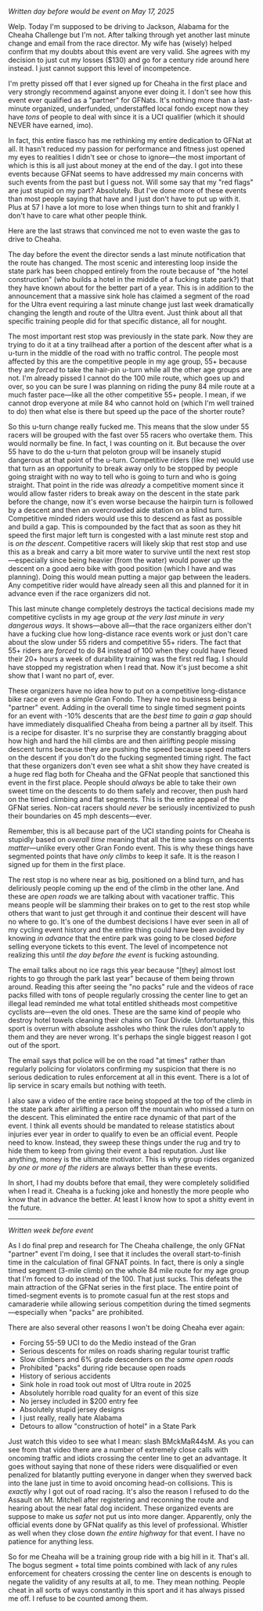 *Written day before would be event on May 17, 2025*

Welp. Today I'm supposed to be driving to Jackson, Alabama for the Cheaha Challenge but I'm not. After talking through yet another last minute change and email from the race director. My wife has (wisely) helped confirm that my doubts about this event are very valid. She agrees with my decision to just cut my losses ($130) and go for a century ride around here instead. I just cannot support this level of incompetence.

I'm pretty pissed off that I ever signed up for Cheaha in the first place and very strongly recommend against anyone ever doing it. I don't see how this event ever qualified as a "partner" for GFNats. It's nothing more than a last-minute organized, underfunded, understaffed local fondo except now they have *tons* of people to deal with since it is a UCI qualifier (which it should NEVER have earned, imo).

In fact, this entire fiasco has me rethinking my entire dedication to GFNat at all. It hasn't reduced my passion for performance and fitness just opened my eyes to realities I didn't see or chose to ignore—the most important of which is this is all just about money at the end of the day. I got into these events because GFNat seems to have addressed my main concerns with such events from the past but I guess not. Will some say that my "red flags" are just stupid on my part? Absolutely. But I've done more of these events than most people saying that have and I just don't have to put up with it. Plus at 57 I have a lot more to lose when things turn to shit and frankly I don't have to care what other people think.

Here are the last straws that convinced me not to even waste the gas to drive to Cheaha.

The day before the event the director sends a last minute notification that the route has changed. The most scenic and interesting loop inside the state park has been chopped entirely from the route because of "the hotel construction" (who builds a hotel in the middle of a fucking state park?) that they have known about for the better part of a year. This is in addition to the announcement that a massive sink hole has claimed a segment of the road for the Ultra event requiring a last minute change just last week dramatically changing the length and route of the Ultra event. Just think about all that specific training people did for that specific distance, all for nought.

The most important rest stop was previously in the state park. Now they are trying to do it at a tiny trailhead after a portion of the descent after what is a u-turn in the middle of the road with no traffic control. The people most affected by this are the competitive people in my age group, 55+ because they are *forced* to take the hair-pin u-turn while all the other age groups are not. I'm already pissed I cannot do the 100 mile route, which goes up and over, so you can be sure I was planning on riding the puny 84 mile route at a much faster pace—like all the other competitive 55+ people. I mean, if we cannot drop everyone at mile 84 who cannot hold on (which I'm well trained to do) then what else is there but speed up the pace of the shorter route?

So this u-turn change really fucked me. This means that the slow under 55 racers will be grouped with the fast over 55 racers who overtake them. This would normally be fine. In fact, I was counting on it. But because the over 55 have to do the u-turn that peloton group will be insanely stupid dangerous at that point of the u-turn. Competitive riders (like me) would use that turn as an opportunity to break away only to be stopped by people going straight with no way to tell who is going to turn and who is going straight. That point in the ride was *already* a competitive moment since it would allow faster riders to break away on the descent in the state park before the change, now it's even worse because the hairpin turn is followed by a descent and then an overcrowded aide station on a blind turn. Competitive minded riders would use this to descend as fast as possible and build a gap. This is compounded by the fact that as soon as they hit speed the first major left turn is congested with a last minute rest stop and is *on the descent*. Competitive racers will likely skip that rest stop and use this as a break and carry a bit more water to survive until the next rest stop—especially since being heavier (from the water) would power up the descent on a good aero bike with good position (which I have and was planning). Doing this would mean putting a major gap between the leaders. Any competitive rider would have already seen all this and planned for it in advance even if the race organizers did not. 

This last minute change completely destroys the tactical decisions made my competitive cyclists in my age group *at the very last minute in very dangerous ways*. It shows—above all—that the race organizers either don't have a fucking clue how long-distance race events work or just don't care about the slow under 55 riders and competitive 55+ riders. The fact that 55+ riders are *forced* to do 84 instead of 100 when they could have flexed their 20+ hours a week of durability training was the first red flag. I should have stopped my registration when I read that. Now it's just become a shit show that I want no part of, ever.

These organizers have no idea how to put on a competitive long-distance bike race or even a simple Gran Fondo. They have no business being a "partner" event. Adding in the overall time to single timed segment points for an event with -10% descents that are the *best time to gain a gap* should have immediately disqualified Cheaha from being a partner all by itself. This is a recipe for disaster. It's no surprise they are constantly bragging about how high and hard the hill climbs are and then airlifting people missing descent turns because they are pushing the speed because speed matters on the descent if you don't do the fucking segmented timing right. The fact that these organizers don't even see what a shit show they have created is a huge red flag both for Cheaha and the GFNat people that sanctioned this event in the first place. People should *always* be able to take their own sweet time on the descents to do them safely and recover, then push hard on the timed climbing and flat segments. This is the entire appeal of the GFNat series. Non-cat racers should *never* be seriously incentivized to push their boundaries on 45 mph descents—ever. 

Remember, this is all because part of the UCI standing points for Cheaha is stupidly based on *overall time* meaning that all the time savings on descents *matter*—unlike every other Gran Fondo event. This is why these things have segmented points that have *only climbs* to keep it safe. It is the reason I signed up for them in the first place.

The rest stop is no where near as big, positioned on a blind turn, and has deliriously people coming up the end of the climb in the other lane. And these are *open roads* we are talking about with vacationer traffic. This means people will be slamming their brakes on to get to the rest stop while others that want to just get through it and continue their descent will have no where to go. It's one of the dumbest decisions I have ever seen in all of my cycling event history and the entire thing could have been avoided by knowing *in advance* that the entire park was going to be closed *before* selling everyone tickets to this event. The level of incompetence not realizing this until *the day before the event* is fucking astounding. 

The email talks about no ice rags this year because "\[they\] almost lost rights to go through the park last year" because of them being thrown around. Reading this after seeing the "no packs" rule and the videos of race packs filled with tons of people regularly crossing the center line to get an illegal lead reminded me what total entitled shitheads most competitive cyclists are—even the old ones. These are the same kind of people who destroy hotel towels cleaning their chains on Tour Divide. Unfortunately, this sport is overrun with absolute assholes who think the rules don't apply to them and they are never wrong. It's perhaps the single biggest reason I got out of the sport.

The email says that police will be on the road "at times" rather than regularly policing for violators confirming my suspicion that there is no serious dedication to rules enforcement at all in this event. There is a lot of lip service in scary emails but nothing with teeth.

I also saw a video of the entire race being stopped at the top of the climb in the state park after airlifting a person off the mountain who missed a turn on the descent. This eliminated the entire race dynamic of that part of the event. I think all events should be mandated to release statistics about injuries ever year in order to qualify to even be an official event. People need to know. Instead, they sweep these things under the rug and try to hide them to keep from giving their event a bad reputation. Just like anything, money is the ultimate motivator. This is why group rides organized *by one or more of the riders* are always better than these events.

In short, I had my doubts before that email, they were completely solidified when I read it. Cheaha is a fucking joke and honestly the more people who know that in advance the better. At least I know how to spot a shitty event in the future.

----
*Written week before event*

As I do final prep and research for The Cheaha challenge, the only GFNat "partner" event I'm doing, I see that it includes the overall start-to-finish time in the calculation of final GFNAT points. In fact, there is only a single timed segment (3-mile climb) on the whole 84 mile route for my age group that I'm forced to do instead of the 100. That just sucks. This defeats the main attraction of the GFNat series in the first place. The entire point of timed-segment events is to promote casual fun at the rest stops and camaraderie while allowing serious competition during the timed segments—especially when "packs" are prohibited.  
  
There are also several other reasons I won't be doing Cheaha ever again:  
  
- Forcing 55-59 UCI to do the Medio instead of the Gran  
- Serious descents for miles on roads sharing regular tourist traffic  
- Slow climbers and 6% grade descenders on *the same open roads*  
- Prohibited "packs" during ride because open roads  
- History of serious accidents  
- Sink hole in road took out most of Ultra route in 2025  
- Absolutely horrible road quality for an event of this size  
- No jersey included in $200 entry fee  
- Absolutely stupid jersey designs  
- I just really, really hate Alabama  
- Detours to allow "construction of hotel" in a State Park  
  
Just watch this video to see what I mean: slash BMckMaR44sM. As you can see from that video there are a number of extremely close calls with oncoming traffic and idiots crossing the center line to get an advantage. It goes without saying that none of these riders were disqualified or even penalized for blatantly putting everyone in danger when they swerved back into the lane just in time to avoid oncoming head-on collisions. This is *exactly* why I got out of road racing. It's also the reason I refused to do the Assault on Mt. Mitchell after registering and reconning the route and hearing about the near fatal dog incident. These organized events are suppose to make us *safer* not put us into more danger. Apparently, only the official events done by GFNat qualify as this level of professional. Whistler as well when they close down *the entire highway* for that event. I have no patience for anything less.  
  
So for me Cheaha will be a training group ride with a big hill in it. That's all. The bogus segment + total time points combined with lack of any rules enforcement for cheaters crossing the center line on descents is enough to negate the validity of any results at all, to me. They mean nothing. People cheat in all sorts of ways constantly in this sport and it has always pissed me off. I refuse to be counted among them.
